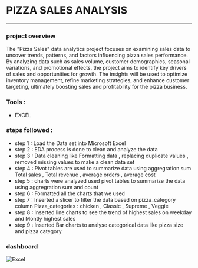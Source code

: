 # PIZZA SALES ANALYSIS 
---


### project overview 
The "Pizza Sales" data analytics project focuses on examining sales data to uncover trends, patterns, and factors influencing pizza sales performance. By analyzing data such as sales volume, customer demographics, seasonal variations, and promotional effects, the project aims to identify key drivers of sales and opportunities for growth. The insights will be used to optimize inventory management, refine marketing strategies, and enhance customer targeting, ultimately boosting sales and profitability for the pizza business.
### Tools :
 - EXCEL

### steps followed :
- step 1 : Load the Data set into Microsoft Excel
- step 2 : EDA process is done to clean and analyze the data
- step 3 : Data cleaning like Formatting data , replacing  duplicate values , removed  missing values to make a clean data set
- step 4 : Pivot tables are used to summarize data  using aggregration sum 
      Total sales , Total revenue , average orders , average cost 
- step 5 : charts were analyzed used pivot tables to summarize the data using aggregration sum and count
- step 6 : Formatted all the charts that we used
- step 7 : Inserted a slicer to filter the data based on pizza_category column
      Pizza_categories : chicken , Classic , Supreme , Veggie
- step 8 : Inserted line charts to  see the trend of highest sales on  weekday and Montly  highest sales
- step 9 : Inserted Bar charts to analyse categorical data like pizza size and pizza category 
### dashboard
![Excel](https://github.com/user-attachments/assets/fa3dcf92-6f60-4966-a4aa-c80b62719020)
